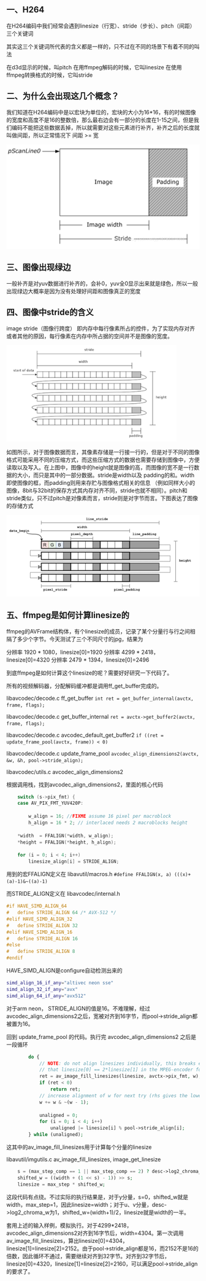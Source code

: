 ## 一、H264

在H264编码中我们经常会遇到linesize（行宽）、stride（步长）、pitch（间距）三个关键词

其实这三个关键词所代表的含义都是一样的，只不过在不同的场景下有着不同的叫法

在d3d显示的时候，叫pitch
在用ffmpeg解码的时候，它叫linesize
在使用ffmpeg转换格式的时候，它叫stride



## 二、为什么会出现这几个概念？

我们知道在H264编码中是以宏块为单位的，宏块的大小为16*16，有的时候图像的宽度和高度不是16的整数倍，那么最右边会有一部分的长度在1-15之间，但是我们编码不能把这些数据丢掉，所以就需要对这些元素进行补齐，补齐之后的长度就叫做间距，所以正常情况下 间距 >= 宽

 <img src=".asserts/image-20230508173403852.png" alt="image-20230508173403852" style="zoom:50%;" />



## 三、图像出现绿边

一般补齐是对yuv数据进行补齐的，会补0，yuv全0显示出来就是绿色，所以一般出现绿边大概率是因为没有处理好间距和图像真正的宽度



## 四、图像中stride的含义

image stride（图像行跨度） 即内存中每行像素所占的控件，为了实现内存对齐或者其他的原因，每行像素在内存中所占据的空间并不是图像的宽度。

 <img src=".asserts/image-20230508173510749.png" alt="image-20230508173510749" style="zoom:50%;" />

如图所示，对于图像数据而言，其像素存储是一行接一行的，但是对于不同的图像格式可能采用不同的压缩方式，而这些压缩方式的数据也需要存储到图像中，方便读取以及写入。在上图中，图像中的height就是图像的高，而图像的宽不是一行数据的大小，而只是其中的一部分数据。stride是width以及 padding的和。width即使图像的框，而padding则用来存贮与图像格式相关的信息 （例如同样大小的图像，8bit与32bit的保存方式其内存对齐不同，stride也就不相同）。pitch和stride类似，只不过pitch是对像素而言，stride则是对字节而言。下图表达了图像的存储方式

 <img src=".asserts/image-20230508173530885.png" alt="image-20230508173530885" style="zoom:50%;" />



## 五、ffmpeg是如何计算linesize的

ffmpeg的AVFrame结构体，有个linesize的成员，记录了某个分量行与行之间相隔了多少个字节。今天测试了三个不同尺寸的jpg，结果为

分辨率 1920 * 1080，linesize[0]=1920
 分辨率 4299 * 2418，linesize[0]=4320
 分辨率 2479 * 1394，linesize[0]=2496

到底ffmpeg是如何计算这个linesize的呢？需要好好研究一下代码了。

所有的视频解码器，分配解码缓冲都是调用ff_get_buffer完成的。

libavcodec/decode.c
 ff_get_buffer
 `int ret = get_buffer_internal(avctx, frame, flags);`

libavcodec/decode.c
 get_buffer_internal
 `ret = avctx->get_buffer2(avctx, frame, flags);`

libavcodec/decode.c
 avcodec_default_get_buffer2
 `if ((ret = update_frame_pool(avctx, frame)) < 0)`

libavcodec/decode.c
 update_frame_pool
 `avcodec_align_dimensions2(avctx, &w, &h, pool->stride_align);`

libavcodec/utils.c
 avcodec_align_dimensions2

根据调用栈，找到avcodec_align_dimensions2，里面的核心代码

```c
    switch (s->pix_fmt) {
    case AV_PIX_FMT_YUV420P:

        w_align = 16; //FIXME assume 16 pixel per macroblock
        h_align = 16 * 2; // interlaced needs 2 macroblocks height

    *width  = FFALIGN(*width, w_align);
    *height = FFALIGN(*height, h_align);

    for (i = 0; i < 4; i++)
        linesize_align[i] = STRIDE_ALIGN;
```

用到的宏FFALIGN定义在 libavutil/macros.h
 `#define FFALIGN(x, a) (((x)+(a)-1)&~((a)-1)`

而STRIDE_ALIGN定义在 libavcodec/internal.h

```cpp
#if HAVE_SIMD_ALIGN_64
#   define STRIDE_ALIGN 64 /* AVX-512 */
#elif HAVE_SIMD_ALIGN_32
#   define STRIDE_ALIGN 32
#elif HAVE_SIMD_ALIGN_16
#   define STRIDE_ALIGN 16
#else
#   define STRIDE_ALIGN 8
#endif
```

HAVE_SIMD_ALIGN是configure自动检测出来的

```bash
simd_align_16_if_any="altivec neon sse"
simd_align_32_if_any="avx"
simd_align_64_if_any="avx512"
```

对于arm neon， STRIDE_ALIGN的值是16。不难理解，经过avcodec_align_dimensions2之后，宽被对齐到16字节，而pool->stride_align都被置为16。

回到 update_frame_pool 的代码。执行完 avcodec_align_dimensions2 之后是一段循环

```php
        do {
            // NOTE: do not align linesizes individually, this breaks e.g. assumptions
            // that linesize[0] == 2*linesize[1] in the MPEG-encoder for 4:2:2
            ret = av_image_fill_linesizes(linesize, avctx->pix_fmt, w);
            if (ret < 0)
                return ret;
            // increase alignment of w for next try (rhs gives the lowest bit set in w)
            w += w & ~(w - 1);

            unaligned = 0;
            for (i = 0; i < 4; i++)
                unaligned |= linesize[i] % pool->stride_align[i];
        } while (unaligned);
```

这其中的av_image_fill_linesizes用于计算每个分量的linesize

libavutil/imgutils.c
 av_image_fill_linesizes,  image_get_linesize

```php
    s = (max_step_comp == 1 || max_step_comp == 2) ? desc->log2_chroma_w : 0;
    shifted_w = ((width + (1 << s) - 1)) >> s;
    linesize = max_step * shifted_w;
```

这段代码有点绕。不过实际的执行结果是，对于y分量，s=0，shifted_w就是width，max_step=1，因此linesize=width；对于u、v分量，desc->log2_chroma_w为1，shifted_w=(width+1)/2，linesize就是width的一半。

套用上述的输入样例，模拟执行。对于4299*2418， avcodec_align_dimensions2对齐到16字节后，width=4304。第一次调用av_image_fill_linesizes，算出linesize[0]=4304，linesize[1]=linesize[2]=2152。由于pool->stride_align都是16，而2152不是16的倍数，因此循环不通过，需要继续对齐到32字节。对齐到32字节后，linesize[0]=4320，linesize[1]=linesize[2]=2160，可以满足pool->stride_align的要求了。